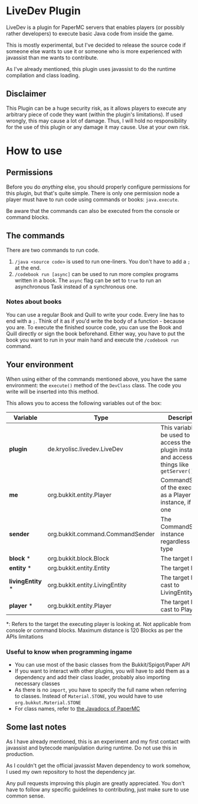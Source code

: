 # LiveDev Plugin
LiveDev is a plugin for PaperMC servers that enables players (or possibly rather developers) to execute basic Java code from inside the game.

This is mostly experimental, but I've decided to release the source code if someone else wants to use it or someone who is more experienced with javassist than me wants to contribute.

As I've already mentioned, this plugin uses javassist to do the runtime compilation and class loading.

## Disclaimer
This Plugin can be a huge security risk, as it allows players to execute any arbitrary piece of code they want (within the plugin's limitations). If used wrongly, this may cause a lot of damage. Thus, I will hold no responsibility for the use of this plugin or any damage it may cause. Use at your own risk.

# How to use
## Permissions
Before you do *anything* else, you should properly configure permissions for this plugin, but that's quite simple. There is only one permission node a player must have to run code using commands or books: ```java.execute```.

Be aware that the commands can also be executed from the console or command blocks.

## The commands
There are two commands to run code.

1) `/java <source code>` is used to run one-liners. You don't have to add a `;` at the end.
2) `/codebook run [async]` can be used to run more complex programs written in a book. The `async` flag can be set to `true` to run an asynchronous Task instead of a synchronous one.

### Notes about books
You can use a regular Book and Quill to write your code. Every line has to end with a `;`. Think of it as if you'd write the body of a function - because you are.
To execute the finished source code, you can use the Book and Quill directly or sign the book beforehand.
Either way, you have to put the book you want to run in your main hand and execute the `/codebook run` command.

## Your environment
When using either of the commands mentioned above, you have the same environment:
the `execute()` method of the `DevClass` class. The code you write will be inserted into this method.

This allows you to access the following variables out of the box:

| **Variable**       | Type                             | Description                                                                                  |
|--------------------|----------------------------------|----------------------------------------------------------------------------------------------|
| **plugin**         | de.kryolisc.livedev.LiveDev      | This variable can be used to access the plugin instance and access things like `getServer()` |
| **me**             | org.bukkit.entity.Player         | CommandSender of the executor as a Player instance, if it is one                             |
| **sender**         | org.bukkit.command.CommandSender | The CommandSender instance regardless of the type                                            |
| **block** *        | org.bukkit.block.Block           | The target Block                                                                             |
| **entity** *       | org.bukkit.entity.Entity         | The target Entity                                                                            |
| **livingEntity** * | org.bukkit.entity.LivingEntity   | The target Entity cast to LivingEntity                                                       |
| **player** *       | org.bukkit.entity.Player         | The target Entity cast to Player                                                             | 
*: Refers to the target the executing player is looking at. Not applicable from console or command blocks. Maximum distance is 120 Blocks as per the APIs limitations

### Useful to know when programming ingame

* You can use most of the basic classes from the Bukkit/Spigot/Paper API
* If you want to interact with other plugins, you will have to add them as a dependency and add their class loader, probably also importing necessary classes
* As there is no `import`, you have to specify the full name when referring to classes. Instead of `Material.STONE`, you would have to use `org.bukkut.Material.STONE`
* For class names, refer to [the Javadocs of PaperMC](https://jd.papermc.io/paper/1.19/)

## Some last notes

As I have already mentioned, this is an experiment and my first contact with javassist and bytecode manipulation during runtime.
Do not use this in production.

As I couldn't get the official javassist Maven dependency to work somehow, I used my own repository to host the dependency jar.

Any pull requests improving this plugin are greatly appreciated. You don't have to follow any specific guidelines to contributing, just make sure to use common sense.